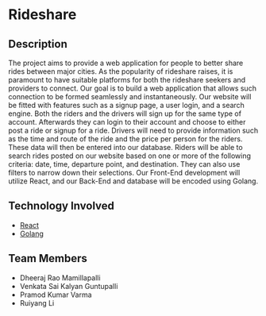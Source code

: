 # Rideshare

 ## Description

The project aims to provide a web application for people to better share rides between major cities. As the popularity of rideshare raises, it is paramount to have suitable platforms for both the rideshare seekers and providers to connect. Our goal is to build a web application that allows such connection to be formed seamlessly and instantaneously. Our website will be fitted with features such as a signup page, a user login, and a search engine. Both the riders and the drivers will sign up for the same type of account. Afterwards they can login to their account and choose to either post a ride or signup for a ride. Drivers will need to provide information such as the time and route of the ride and the price per person for the riders. These data will then be entered into our database. Riders will be able to search rides posted on our website based on one or more of the following criteria: date, time, departure point, and destination. They can also use filters to narrow down their selections. Our Front-End development will utilize React, and our Back-End and database will be encoded using Golang. 
 
 ## Technology Involved
  - [React](https://reactjs.org/)
  - [Golang](https://go.dev)

 ## Team Members
  - Dheeraj Rao Mamillapalli
  - Venkata Sai Kalyan Guntupalli
  - Pramod Kumar Varma
  - Ruiyang Li
